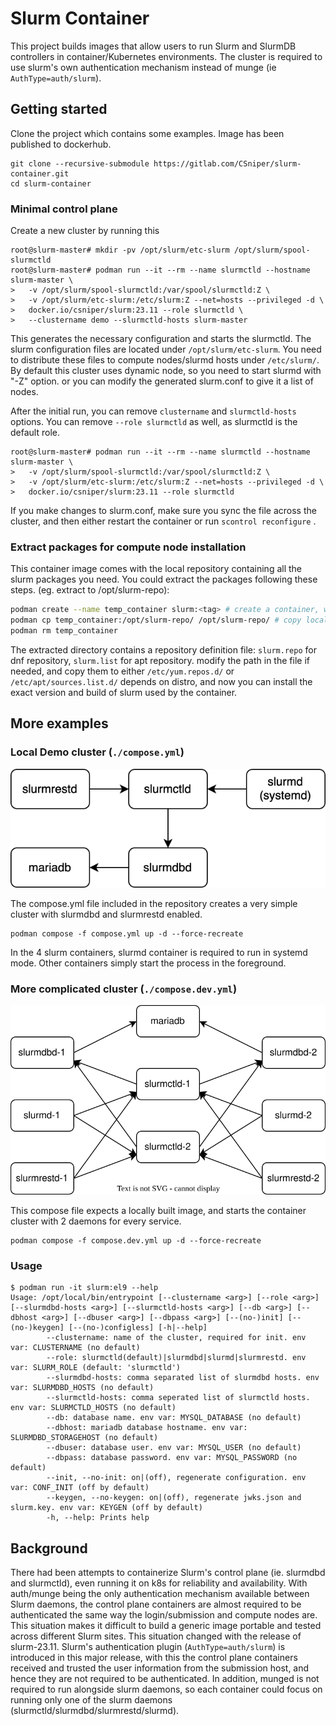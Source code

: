 # Slurm Container

This project builds images that allow users to run Slurm and SlurmDB controllers in container/Kubernetes environments. The cluster is required to use slurm's own authentication mechanism instead of munge (ie `AuthType=auth/slurm`). 

## Getting started

Clone the project which contains some examples. Image has been published to dockerhub.
```
git clone --recursive-submodule https://gitlab.com/CSniper/slurm-container.git
cd slurm-container
```

### Minimal control plane
Create a new cluster by running this
```
root@slurm-master# mkdir -pv /opt/slurm/etc-slurm /opt/slurm/spool-slurmctld
root@slurm-master# podman run --it --rm --name slurmctld --hostname slurm-master \
>	-v /opt/slurm/spool-slurmctld:/var/spool/slurmctld:Z \
>	-v /opt/slurm/etc-slurm:/etc/slurm:Z --net=hosts --privileged -d \
>	docker.io/csniper/slurm:23.11 --role slurmctld \
>	--clustername demo --slurmctld-hosts slurm-master
```
This generates the necessary configuration and starts the slurmctld. The slurm configuration files are located under `/opt/slurm/etc-slurm`. You need to distribute these files to compute nodes/slurmd hosts under `/etc/slurm/`. By default this cluster uses dynamic node, so you need to start slurmd with "-Z" option. or you can modify the generated slurm.conf to give it a list of nodes. 

After the initial run, you can remove `clustername` and `slurmctld-hosts` options. You can remove `--role slurmctld` as well, as slurmctld is the default role.
```
root@slurm-master# podman run --it --rm --name slurmctld --hostname slurm-master \
>	-v /opt/slurm/spool-slurmctld:/var/spool/slurmctld:Z \
>	-v /opt/slurm/etc-slurm:/etc/slurm:Z --net=hosts --privileged -d \
>	docker.io/csniper/slurm:23.11 --role slurmctld 
```
If you make changes to slurm.conf, make sure you sync the file across the cluster, and then either restart the container or run `scontrol reconfigure` . 


### Extract packages for compute node installation
This container image comes with the local repository containing all the slurm packages you need. You could extract the packages following these steps. (eg. extract to /opt/slurm-repo):
```bash
podman create --name temp_container slurm:<tag> # create a container, without starting it
podman cp temp_container:/opt/slurm-repo/ /opt/slurm-repo/ # copy local repository
podman rm temp_container
```
The extracted directory contains a repository definition file: `slurm.repo` for dnf repository, `slurm.list` for apt repository. modify the path in the file if needed, and copy them to either `/etc/yum.repos.d/` or `/etc/apt/sources.list.d/` depends on distro, and now you can install the exact version and build of slurm used by the container. 

## More examples

### Local Demo cluster (`./compose.yml`)
![demo cluster](./imgs/demo-cluster.drawio.svg)  

The compose.yml file included in the repository creates a very simple cluster with slurmdbd and slurmrestd enabled. 
```
podman compose -f compose.yml up -d --force-recreate
```
In the 4 slurm containers, slurmd container is required to run in systemd mode. Other containers simply start the process in the foreground.

### More complicated cluster (`./compose.dev.yml`)
![demo cluster](./imgs/ha-compose.drawio.svg)  

This compose file expects a locally built image, and starts the container cluster with 2 daemons for every service. 

```
podman compose -f compose.dev.yml up -d --force-recreate
```

### Usage
```
$ podman run -it slurm:el9 --help
Usage: /opt/local/bin/entrypoint [--clustername <arg>] [--role <arg>] [--slurmdbd-hosts <arg>] [--slurmctld-hosts <arg>] [--db <arg>] [--dbhost <arg>] [--dbuser <arg>] [--dbpass <arg>] [--(no-)init] [--(no-)keygen] [--(no-)configless] [-h|--help]
        --clustername: name of the cluster, required for init. env var: CLUSTERNAME (no default)
        --role: slurmctld(default)|slurmdbd|slurmd|slurmrestd. env var: SLURM_ROLE (default: 'slurmctld')
        --slurmdbd-hosts: comma separated list of slurmdbd hosts. env var: SLURMDBD_HOSTS (no default)
        --slurmctld-hosts: comma seperated list of slurmctld hosts. env var: SLURMCTLD_HOSTS (no default)
        --db: database name. env var: MYSQL_DATABASE (no default)
        --dbhost: mariadb database hostname. env var: SLURMDBD_STORAGEHOST (no default)
        --dbuser: database user. env var: MYSQL_USER (no default)
        --dbpass: database password. env var: MYSQL_PASSWORD (no default)
        --init, --no-init: on|(off), regenerate configuration. env var: CONF_INIT (off by default)
        --keygen, --no-keygen: on|(off), regenerate jwks.json and slurm.key. env var: KEYGEN (off by default)
        -h, --help: Prints help
```

## Background
There had been attempts to containerize Slurm's control plane (ie. slurmdbd and slurmctld), even running it on k8s for reliability and availability. With auth/munge being the only authentication mechanism available between Slurm daemons, the control plane containers are almost required to be authenticated the same way the login/submission and compute nodes are. This situation makes it difficult to build a generic image portable and tested across different Slurm sites. This situation changed with the release of slurm-23.11. Slurm's authentication plugin (`AuthType=auth/slurm`) is introduced in this major release, with this the control plane containers received and trusted the user information from the submission host, and hence they are not required to be authenticated. In addition, munged is not required to run alongside slurm daemons, so each container could focus on running only one of the slurm daemons (slurmctld/slurmdbd/slurmrestd/slurmd).  

